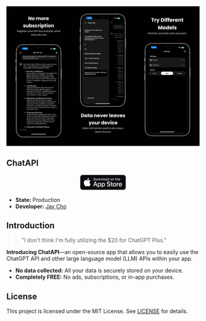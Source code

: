 <img src="docs/screenshots/s.png" alt="App Screenshot">

## ChatAPI

<p align="center">
  <a href="https://apps.apple.com/app/id6670445594">
    <img 
      src="docs/badges/app-store-badge.png" 
      alt="Download on the App Store"
      height="40"
    />
  </a>
</p>

- **State:** Production
- **Developer:** [Jay Cho](https://github.com/jaycho1214)

## Introduction

> "I don't think I'm fully utilizing the $20 for ChatGPT Plus."

**Introducing ChatAPI**—an open-source app that allows you to easily use the ChatGPT API and other large language model (LLM) APIs within your app.

- **No data collected:** All your data is securely stored on your device.
- **Completely FREE:** No ads, subscriptions, or in-app purchases.

## License

This project is licensed under the MIT License. See [LICENSE](LICENSE) for details.
